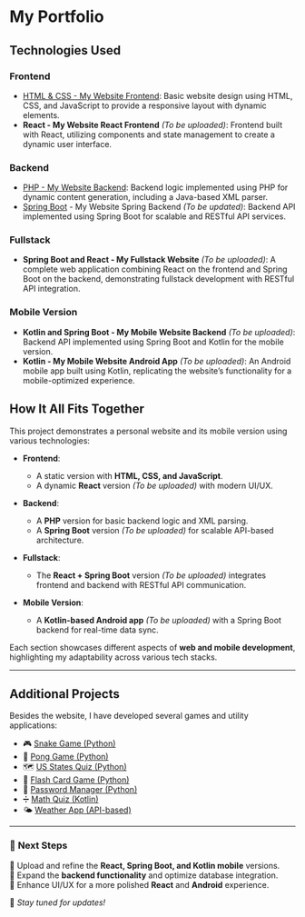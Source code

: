 # My Portfolio  

## Technologies Used

### Frontend
- [HTML & CSS - My Website Frontend](https://github.com/jayIsThere/my_portfolio_old_html_site): Basic website design using HTML, CSS, and JavaScript to provide a responsive layout with dynamic elements.
- **React - My Website React Frontend** *(To be uploaded)*: Frontend built with React, utilizing components and state management to create a dynamic user interface.

### Backend
- [PHP - My Website Backend](https://github.com/jayIsThere/my_portfolio_java_parser): Backend logic implemented using PHP for dynamic content generation, including a Java-based XML parser.
- [Spring Boot](https://github.com/jayIsThere/my_portfolio_spring) - My Website Spring Backend *(To be updated)*: Backend API implemented using Spring Boot for scalable and RESTful API services.

### Fullstack
- **Spring Boot and React - My Fullstack Website** *(To be uploaded)*: A complete web application combining React on the frontend and Spring Boot on the backend, demonstrating fullstack development with RESTful API integration.

### Mobile Version
- **Kotlin and Spring Boot - My Mobile Website Backend** *(To be uploaded)*: Backend API implemented using Spring Boot and Kotlin for the mobile version.
- **Kotlin - My Mobile Website Android App** *(To be uploaded)*: An Android mobile app built using Kotlin, replicating the website’s functionality for a mobile-optimized experience.

## How It All Fits Together

This project demonstrates a personal website and its mobile version using various technologies:

- **Frontend**:  
  - A static version with **HTML, CSS, and JavaScript**.  
  - A dynamic **React** version *(To be uploaded)* with modern UI/UX.
  
- **Backend**:  
  - A **PHP** version for basic backend logic and XML parsing.  
  - A **Spring Boot** version *(To be uploaded)* for scalable API-based architecture.

- **Fullstack**:  
  - The **React + Spring Boot** version *(To be uploaded)* integrates frontend and backend with RESTful API communication.

- **Mobile Version**:  
  - A **Kotlin-based Android app** *(To be uploaded)* with a Spring Boot backend for real-time data sync.

Each section showcases different aspects of **web and mobile development**, highlighting my adaptability across various tech stacks.

---

## Additional Projects

Besides the website, I have developed several games and utility applications:

- 🎮 [Snake Game (Python)](https://github.com/jayIsThere/snake_game)  
- 🏓 [Pong Game (Python)](https://github.com/jayIsThere/pong-game)  
- 🗺️ [US States Quiz (Python)](https://github.com/jayIsThere/us-states-quiz)  
- 📖 [Flash Card Game (Python)](https://github.com/jayIsThere/flash-card)  
- 🔐 [Password Manager (Python)](https://github.com/jayIsThere/password_manager)  
- ➗ [Math Quiz (Kotlin)](https://github.com/jayIsThere/mathQuiz)  
- 🌤️ [Weather App (API-based)](https://github.com/jayIsThere/TimeWeatherWidget)  

---

### 🎯 **Next Steps**  
🔹 Upload and refine the **React, Spring Boot, and Kotlin mobile** versions.  
🔹 Expand the **backend functionality** and optimize database integration.  
🔹 Enhance UI/UX for a more polished **React** and **Android** experience.  

🚀 *Stay tuned for updates!*  
